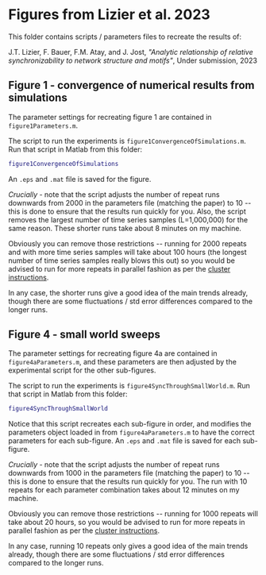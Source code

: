 # Figures from Lizier et al. 2023

This folder contains scripts / parameters files to recreate the results of:

J.T. Lizier, F. Bauer, F.M. Atay, and J. Jost,
_"Analytic relationship of relative synchronizability to network structure and motifs"_,
Under submission,
2023

## Figure 1 - convergence of numerical results from simulations

The parameter settings for recreating figure 1 are contained in `figure1Parameters.m`.

The script to run the experiments is `figure1ConvergenceOfSimulations.m`.
Run that script in Matlab from this folder:
```matlab
figure1ConvergenceOfSimulations
```

An `.eps` and `.mat` file is saved for the figure.

*Crucially* - note that the script adjusts the number of repeat runs 
downwards from 2000 in the parameters file (matching the paper) to 10 -- this
is done to ensure that the results run quickly for you. 
Also, the script removes the largest number of time series samples (L=1,000,000)
for the same reason.
These shorter runs take about 8 minutes 
on my machine.

Obviously you can remove those restrictions -- running for 2000 repeats and with more time series samples
will take about 100 hours (the longest number of time series samples really 
blows this out)
so you would be advised to run for more repeats in parallel fashion as per the
[cluster instructions](/cluster).

In any case, the shorter runs give a good idea of the main trends already,
though there are some fluctuations / std error differences compared to the longer runs.

## Figure 4 - small world sweeps

The parameter settings for recreating figure 4a are contained in `figure4aParameters.m`,
and these parameters are then adjusted by the experimental script for the other
sub-figures.

The script to run the experiments is `figure4SyncThroughSmallWorld.m`.
Run that script in Matlab from this folder:
```matlab
figure4SyncThroughSmallWorld
```

Notice that this script recreates each sub-figure in order, and modifies
the parameters object loaded in from `figure4aParameters.m` to have the correct
parameters for each sub-figure.
An `.eps` and `.mat` file is saved for each sub-figure.

*Crucially* - note that the script adjusts the number of repeat runs 
downwards from 1000 in the parameters file (matching the paper) to 10 -- this
is done to ensure that the results run quickly for you. 
The run with 10 repeats for each parameter combination takes about 12 minutes 
on my machine.

Obviously you can remove those restrictions -- running for 1000 repeats will take about 20 hours,
so you would be advised to run for more repeats in parallel fashion as per the
[cluster instructions](/cluster).

In any case, running 10 repeats only gives a good idea of the main trends already,
though there are some fluctuations / std error differences compared to the longer runs.
